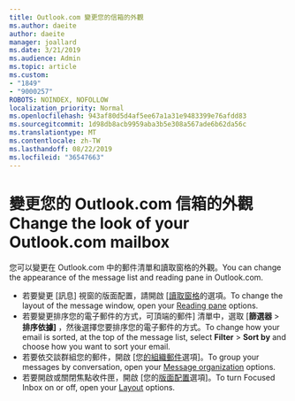 ```yaml
---
title: Outlook.com 變更您的信箱的外觀
ms.author: daeite
author: daeite
manager: joallard
ms.date: 3/21/2019
ms.audience: Admin
ms.topic: article
ms.custom:
- "1849"
- "9000257"
ROBOTS: NOINDEX, NOFOLLOW
localization_priority: Normal
ms.openlocfilehash: 943af80d5d4af5ee67a1a31e9483399e76afdd83
ms.sourcegitcommit: 1d98db8acb9959aba3b5e308a567ade6b62da56c
ms.translationtype: MT
ms.contentlocale: zh-TW
ms.lasthandoff: 08/22/2019
ms.locfileid: "36547663"
---
```

# <a name="change-the-look-of-your-outlookcom-mailbox"></a><span data-ttu-id="e3dc8-102">變更您的 Outlook.com 信箱的外觀</span><span class="sxs-lookup"><span data-stu-id="e3dc8-102">Change the look of your Outlook.com mailbox</span></span>

<span data-ttu-id="e3dc8-103">您可以變更在 Outlook.com 中的郵件清單和讀取窗格的外觀。</span><span class="sxs-lookup"><span data-stu-id="e3dc8-103">You can change the appearance of the message list and reading pane in Outlook.com.</span></span>

- <span data-ttu-id="e3dc8-104">若要變更 [訊息] 視窗的版面配置，請開啟 [[讀取窗格](https://outlook.live.com/mail/options/mail/layout/readingPane)的選項。</span><span class="sxs-lookup"><span data-stu-id="e3dc8-104">To change the layout of the message window, open your [Reading pane](https://outlook.live.com/mail/options/mail/layout/readingPane) options.</span></span>
- <span data-ttu-id="e3dc8-105">若要變更排序您的電子郵件的方式，可頂端的郵件] 清單中，選取 [**篩選器** > **排序依據]** ，然後選擇您要排序您的電子郵件的方式。</span><span class="sxs-lookup"><span data-stu-id="e3dc8-105">To change how your email is sorted, at the top of the message list, select **Filter** > **Sort by** and choose how you want to sort your email.</span></span>
- <span data-ttu-id="e3dc8-106">若要依交談群組您的郵件，開啟 [您[的組織郵件](https://outlook.live.com/mail/options/mail/layout/conversations)選項]。</span><span class="sxs-lookup"><span data-stu-id="e3dc8-106">To group your messages by conversation, open your [Message organization](https://outlook.live.com/mail/options/mail/layout/conversations) options.</span></span>
- <span data-ttu-id="e3dc8-107">若要開啟或關閉焦點收件匣，開啟 [您的[版面配置](https://outlook.live.com/mail/options/mail/layout/focused)選項]。</span><span class="sxs-lookup"><span data-stu-id="e3dc8-107">To turn Focused Inbox on or off, open your [Layout](https://outlook.live.com/mail/options/mail/layout/focused) options.</span></span>